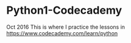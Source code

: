 # Python1-Codecademy
Oct 2016
This is where I practice the lessons in https://www.codecademy.com/learn/python 
